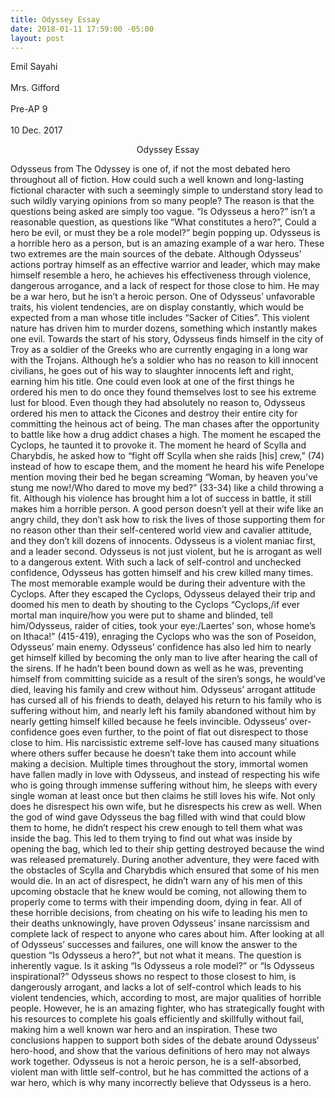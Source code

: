 ```yaml
---
title: Odyssey Essay
date: 2018-01-11 17:59:00 -05:00
layout: post
---
```


Emil Sayahi<br>  
Mrs. Gifford<br>  
Pre-AP 9<br>  
10 Dec. 2017<br>  

<p align="center">Odyssey Essay</p>

  
<p align="left">
    Odysseus from The Odyssey is one of, if not the most debated hero throughout all of fiction. How could such a well known and long-lasting fictional character with such a seemingly simple to understand story lead to such wildly varying opinions from so many people? The reason is that the questions being asked are simply too vague. “Is Odysseus a hero?” isn’t a reasonable question, as questions like “What constitutes a hero?”, Could a hero be evil, or must they be a role model?” begin popping up. Odysseus is a horrible hero as a person, but is an amazing example of a war hero. These two extremes are the main sources of the debate. Although Odysseus’ actions portray himself as an effective warrior and leader, which may make himself resemble a hero, he achieves his effectiveness through violence, dangerous arrogance, and a lack of respect for those close to him. He may be a war hero, but he isn’t a heroic person.
One of Odysseus’ unfavorable traits, his violent tendencies, are on display constantly, which would be expected from a man whose title includes “Sacker of Cities”. This violent nature has driven him to murder dozens, something which instantly makes one evil. Towards the start of his story, Odysseus finds himself in the city of Troy as a soldier of the Greeks who are currently engaging in a long war with the Trojans. Although he’s a soldier who has no reason to kill innocent civilians, he goes out of his way to slaughter innocents left and right, earning him his title. One could even look at one of the first things he ordered his men to do once they found themselves lost to see his extreme lust for blood. Even though they had absolutely no reason to, Odysseus ordered his men to attack the Cicones and destroy their entire city for committing the heinous act of being. The man chases after the opportunity to battle like how a drug addict chases a high. The moment he escaped the Cyclops, he taunted it to provoke it. The moment he heard of Scylla and Charybdis, he asked how to “fight off Scylla when she raids [his] crew,” (74) instead of how to escape them, and the moment he heard his wife Penelope mention moving their bed he began screaming “Woman, by heaven you've stung me now!/Who dared to move my bed?” (33-34) like a child throwing a fit. Although his violence has brought him a lot of success in battle, it still makes him a horrible person. A good person doesn’t yell at their wife like an angry child, they don’t ask how to risk the lives of those supporting them for no reason other than their self-centered world view and cavalier attitude, and they don’t kill dozens of innocents. Odysseus is a violent maniac first, and a leader second.
Odysseus is not just violent, but he is arrogant as well to a dangerous extent. With such a lack of self-control and unchecked confidence, Odysseus has gotten himself and his crew killed many times. The most memorable example would be during their adventure with the Cyclops. After they escaped the Cyclops, Odysseus delayed their trip and doomed his men to death by shouting to the Cyclops “Cyclops,/if ever mortal man inquire/how you were put to shame and blinded, tell him/Odysseus, raider of cities, took your eye:/Laertes’ son, whose home’s on Ithaca!” (415-419), enraging the Cyclops who was the son of Poseidon, Odysseus’ main enemy. Odysseus’ confidence has also led him to nearly get himself killed by becoming the only man to live after hearing the call of the sirens. If he hadn’t been bound down as well as he was, preventing himself from committing suicide as a result of the siren’s songs, he would’ve died, leaving his family and crew without him. Odysseus’ arrogant attitude has cursed all of his friends to death, delayed his return to his family who is suffering without him, and nearly left his family abandoned without him by nearly getting himself killed because he feels invincible.
Odysseus’ over-confidence goes even further, to the point of flat out disrespect to those close to him. His narcissistic extreme self-love has caused many situations where others suffer because he doesn’t take them into account while making a decision. Multiple times throughout the story, immortal women have fallen madly in love with Odysseus, and instead of respecting his wife who is going through immense suffering without him, he sleeps with every single woman at least once but then claims he still loves his wife. Not only does he disrespect his own wife, but he disrespects his crew as well. When the god of wind gave Odysseus the bag filled with wind that could blow them to home, he didn’t respect his crew enough to tell them what was inside the bag. This led to them trying to find out what was inside by opening the bag, which led to their ship getting destroyed because the wind was released prematurely. During another adventure, they were faced with the obstacles of Scylla and Charybdis which ensured that some of his men would die. In an act of disrespect, he didn’t warn any of his men of this upcoming obstacle that he knew would be coming, not allowing them to properly come to terms with their impending doom, dying in fear. All of these horrible decisions, from cheating on his wife to leading his men to their deaths unknowingly, have proven Odysseus’ insane narcissism and complete lack of respect to anyone who cares about him.
After looking at all of Odysseus’ successes and failures, one will know the answer to the question “Is Odysseus a hero?”, but not what it means. The question is inherently vague. Is it asking “Is Odysseus a role model?” or “Is Odysseus inspirational?” Odysseus shows no respect to those closest to him, is dangerously arrogant, and lacks a lot of self-control which leads to his violent tendencies, which, according to most, are major qualities of horrible people. However, he is an amazing fighter, who has strategically fought with his resources to complete his goals efficiently and skillfully without fail, making him a well known war hero and an inspiration. These two conclusions happen to support both sides of the debate around Odysseus’ hero-hood, and show that the various definitions of hero may not always work together. Odysseus is not a heroic person, he is a self-absorbed, violent man with little self-control, but he has committed the actions of a war hero, which is why many incorrectly believe that Odysseus is a hero.
</p>
